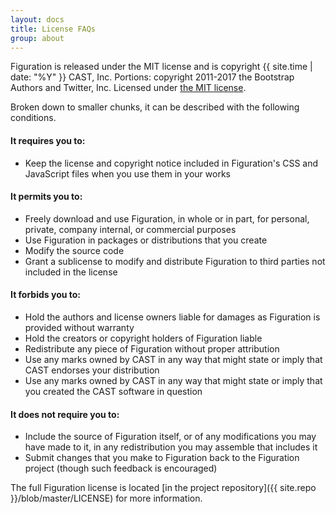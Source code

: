 ```yaml
---
layout: docs
title: License FAQs
group: about
---
```


Figuration is released under the MIT license and is copyright {{ site.time | date: "%Y" }} CAST, Inc. Portions: copyright 2011-2017 the Bootstrap Authors and Twitter, Inc. Licensed under [the MIT license](https://github.com/twbs/bootstrap/blob/master/LICENSE).

Broken down to smaller chunks, it can be described with the following conditions.

#### It requires you to:

* Keep the license and copyright notice included in Figuration's CSS and JavaScript files when you use them in your works

#### It permits you to:

- Freely download and use Figuration, in whole or in part, for personal, private, company internal, or commercial purposes
- Use Figuration in packages or distributions that you create
- Modify the source code
- Grant a sublicense to modify and distribute Figuration to third parties not included in the license

#### It forbids you to:

- Hold the authors and license owners liable for damages as Figuration is provided without warranty
- Hold the creators or copyright holders of Figuration liable
- Redistribute any piece of Figuration without proper attribution
- Use any marks owned by CAST in any way that might state or imply that CAST endorses your distribution
- Use any marks owned by CAST in any way that might state or imply that you created the CAST software in question

#### It does not require you to:

- Include the source of Figuration itself, or of any modifications you may have made to it, in any redistribution you may assemble that includes it
- Submit changes that you make to Figuration back to the Figuration project (though such feedback is encouraged)

The full Figuration license is located [in the project repository]({{ site.repo }}/blob/master/LICENSE) for more information.